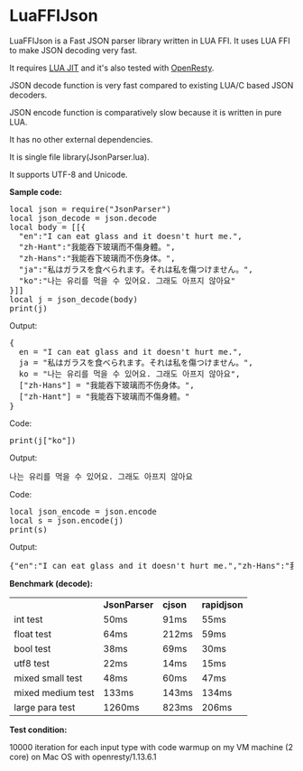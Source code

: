 # LuaFFIJson

LuaFFIJson is a Fast JSON parser library written in LUA FFI. It uses LUA FFI to make JSON decoding very fast. 

It requires <a href="http://luajit.org/luajit.html">LUA JIT</a> and it's also tested with <a href="http://openresty.org/en/">OpenResty</a>.

JSON decode function is very fast compared to existing LUA/C based JSON decoders.

JSON encode function is comparatively slow because it is written in pure LUA.

It has no other external dependencies.

It is single file library(JsonParser.lua).

It supports UTF-8 and Unicode.

<b>Sample code:</b>
<pre>
local json = require("JsonParser")
local json_decode = json.decode
local body = [[{
  "en":"I can eat glass and it doesn't hurt me.",
  "zh-Hant":"我能吞下玻璃而不傷身體。",
  "zh-Hans":"我能吞下玻璃而不伤身体。",
  "ja":"私はガラスを食べられます。それは私を傷つけません。",
  "ko":"나는 유리를 먹을 수 있어요. 그래도 아프지 않아요"
}]]
local j = json_decode(body)
print(j)
</pre>
Output:
<pre>
{
  en = "I can eat glass and it doesn't hurt me.",
  ja = "私はガラスを食べられます。それは私を傷つけません。",
  ko = "나는 유리를 먹을 수 있어요. 그래도 아프지 않아요",
  ["zh-Hans"] = "我能吞下玻璃而不伤身体。",
  ["zh-Hant"] = "我能吞下玻璃而不傷身體。"
}
</pre>
Code:
<pre>
print(j["ko"])
</pre>
Output:
<pre>
나는 유리를 먹을 수 있어요. 그래도 아프지 않아요
</pre>
Code:
<pre>
local json_encode = json.encode
local s = json.encode(j)
print(s)
</pre>
Output:
<pre>
{"en":"I can eat glass and it doesn't hurt me.","zh-Hans":"我能吞下玻璃而不伤身体。","ko":"나는 유리를 먹을 수 있어요. 그래도 아프지 않아요","zh-Hant":"我能吞下玻璃而不傷身體。","ja":"私はガラスを食べられます。それは私を傷つけません。"}
</pre>


<b>Benchmark (decode):</b>
<table>
<tr>
<td></td>
<td><b>JsonParser</b></td>
<td><b>cjson</b></td>
<td><b>rapidjson</b></td>
</tr>

<tr>
<td>int test</td>
<td>50ms</td>
<td>91ms</td>
<td>55ms</td>
</tr>

<tr>
<td>float test</td>
<td>64ms</td>
<td>212ms</td>
<td>59ms</td>
</tr>

<tr>
<td>bool test</td>
<td>38ms</td>
<td>69ms</td>
<td>30ms</td>
</tr>

<tr>
<td>utf8 test</td>
<td>22ms</td>
<td>14ms</td>
<td>15ms</td>
</tr>

<tr>
<td>mixed small test</td>
<td>48ms</td>
<td>60ms</td>
<td>47ms</td>
</tr>

<tr>
<td>mixed medium test</td>
<td>133ms</td>
<td>143ms</td>
<td>134ms</td>
</tr>

<tr>
<td>large para test</td>
<td>1260ms</td>
<td>823ms</td>
<td>206ms</td>
</tr>

</table>

<b>Test condition:</b>

10000 iteration for each input type with code warmup on my VM machine (2 core) on Mac OS with openresty/1.13.6.1
